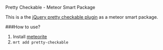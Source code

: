 Pretty Checkable - Meteor Smart Package

This is a the [jQuery pretty checkable plugin](http://arthurgouveia.com/prettyCheckable/) as a meteor smart package.

###How to use?

1. Install [meteorite](https://github.com/oortcloud/meteorite)
2. `mrt add pretty-checkable`
